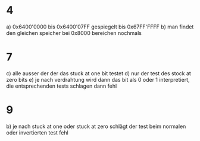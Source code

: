 # 4
a) 0x6400'0000 bis 0x6400'07FF gespiegelt bis 0x67FF'FFFF
b) man findet den gleichen speicher bei 0x8000 bereichen nochmals

# 7
c) alle ausser der der das stuck at one bit testet
d) nur der test des stock at zero bits
e) je nach verdrahtung wird dann das bit als 0 oder 1 interpretiert, die entsprechenden tests schlagen dann fehl

# 9
b) je nach stuck at one oder stuck at zero schlägt der test beim normalen oder invertierten test fehl